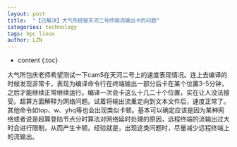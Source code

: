 ```yaml
---
layout: post
title:  "【已解决】大气所链接天河二号终端流输出卡的问题" 
categories: technology
tags: hpc linux
author: LZN
---
```


* content
{:toc}

大气所包庆老师希望测试一下cam5在天河二号上的速度表现情况。连上去编译的时候发现非常卡，表现为编译命令行在终端输出一部分后卡在某个位置3-5分钟，之后才能继续正常继续运行。编译一次会卡这么十几二十个位置，实在让人没法接受。超算方面解释为网络问题。试着将输出流重定向到文本文件后，速度正常了。其他命令如top、w、yhq等也会出现类似卡顿。基本可以确定应该是因为某种网络或者说是超算登陆节点分时算法对网络延时处理的原因，远程终端的流输出过大时会进行限制，从而产生卡顿。经验就是，出现这类问题时，尽量减少远程终端上的流输出。

